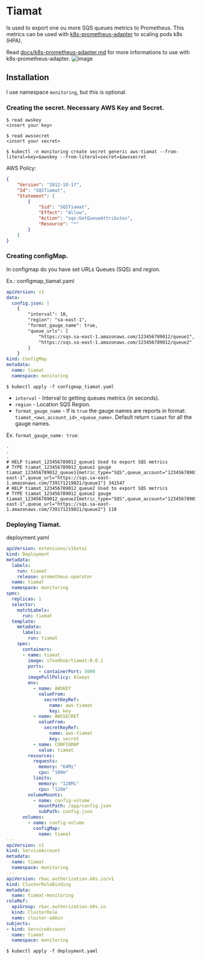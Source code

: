 # Tiamat
Is used to export one ou more SQS queues metrics to Prometheus. This metrics can be used with [k8s-prometheus-adapter](https://github.com/DirectXMan12/k8s-prometheus-adapter "prometheus-adapter") to scaling pods k8s (HPA). 

Read [docs/k8s-prometheus-adapter.md](docs/k8s-prometheus-adapter.md "docs/k8s-prometheus-adapter.md") for more informations to use with k8s-prometheus-adapter.
![image](https://user-images.githubusercontent.com/10134807/63375165-a04aa000-c361-11e9-854a-be3729fbc0ea.png)


Installation
-------------
I use namespace `monitoring`, but this is optional.

### Creating the secret. Necessary AWS Key and Secret.

```shell
$ read awskey
<insert your key>
```

```shell
$ read awssecret
<insert your secret>
```

```shell
$ kubectl -n monitoring create secret generic aws-tiamat --from-literal=key=$awskey --from-literal=secret=$awssecret
```

AWS Policy:
```json
{
    "Version": "2012-10-17",
    "Id": "SQSTiamat",
    "Statement": [
        {
            "Sid": "SQSTiamat",
            "Effect": "Allow",
            "Action": "sqs:GetQueueAttributes",
            "Resource": "*"
        }
    ]
}
```

### Creating configMap.
In configmap do you have set URLs Queues (SQS) and region.

Ex.: configmap_tiamat.yaml
```yaml
apiVersion: v1
data:
  config.json: |
    {
        "interval": 10,
        "region": "sa-east-1",
        "format_gauge_name": true,
        "queue_urls": [
            "https://sqs.sa-east-1.amazonaws.com/123456789012/queue1",
            "https://sqs.sa-east-1.amazonaws.com/123456789012/queue2"
        ]
    }
kind: ConfigMap
metadata:
  name: tiamat
  namespace: monitoring
```

```shell
$ kubectl apply -f configmap_tiamat.yaml
```

- `interval` - Interval to getting queues metrics (in seconds).
- `region` - Location SQS Region.
- `format_gauge_name` - If is `true` the gauge names are reports in format: `tiamat_<aws_account_id>_<queue_name>`.  Default return `tiamat` for all the gauge names.

Ex. `format_gauge_name: true`:
```
.
.
.
# HELP tiamat_123456789012_queue1 Used to export SQS metrics
# TYPE tiamat_123456789012_queue1 gauge
tiamat_123456789012_queue1{metric_type="SQS",queue_account="123456789012",queue_name="queue1",queue_region="sa-east-1",queue_url="https://sqs.sa-east-1.amazonaws.com/739171219021/queue1"} 341547
# HELP tiamat_123456789012_queue2 Used to export SQS metrics
# TYPE tiamat_123456789012_queue2 gauge
tiamat_123456789012_queue2{metric_type="SQS",queue_account="123456789012",queue_name="queue2",queue_region="sa-east-1",queue_url="https://sqs.sa-east-1.amazonaws.com/739171219021/queue2"} 110
```

### Deploying Tiamat.
deployment.yaml
```yaml
apiVersion: extensions/v1beta1
kind: Deployment
metadata:
  labels:
    run: tiamat 
    release: prometheus-operator
  name: tiamat
  namespace: monitoring
spec:
  replicas: 1
  selector:
    matchLabels:
      run: tiamat
  template:
    metadata:
      labels:
        run: tiamat
    spec:
      containers:
      - name: tiamat
        image: ifoodhub/tiamat:0.0.1
        ports:
            - containerPort: 5000
        imagePullPolicy: Always
        env:
          - name: AWSKEY
            valueFrom:
              secretKeyRef:
                name: aws-tiamat
                key: key
          - name: AWSSECRET
            valueFrom:
              secretKeyRef:
                name: aws-tiamat
                key: secret
          - name: CONFIGMAP 
            value: tiamat
        resources:
          requests:
            memory: "64Mi"
            cpu: "100m"
          limits:
            memory: "128Mi"
            cpu: "128m"
        volumeMounts:
          - name: config-volume
            mountPath: /app/config.json
            subPath: config.json
      volumes:
        - name: config-volume
          configMap:
            name: tiamat
---
apiVersion: v1
kind: ServiceAccount
metadata:
  name: tiamat
  namespace: monitoring
---
apiVersion: rbac.authorization.k8s.io/v1
kind: ClusterRoleBinding
metadata:
  name: tiamat-monitoring
roleRef:
  apiGroup: rbac.authorization.k8s.io
  kind: ClusterRole
  name: cluster-admin
subjects:
- kind: ServiceAccount
  name: tiamat
  namespace: monitoring
```

```shell
$ kubectl apply -f deployment.yaml
```

